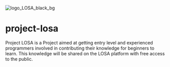 ![logo_LOSA_black_bg](https://user-images.githubusercontent.com/84540577/175273187-5b6ed62c-517d-44f6-8854-afce5e973e35.svg)


# project-losa
Project LOSA is a Project aimed at getting entry level and experienced programmers involved in contributing their knowledge for beginners to learn. This knowledge will be shared on the LOSA platform with free access to the public.

